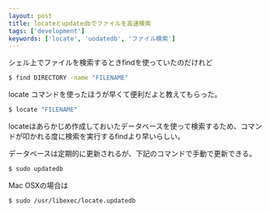 ```yaml
---
layout: post
title: locateとupdatedbでファイルを高速検索
tags: ['development']
keywords: ['locate', 'uodatedb', 'ファイル検索']
---
```


シェル上でファイルを検索するときfindを使っていたのだけれど

```bash
$ find DIRECTORY -name "FILENAME"
```

locate コマンドを使ったほうが早くて便利だよと教えてもらった。

```bash
$ locate "FILENAME"
```

locateはあらかじめ作成しておいたデータベースを使って検索するため、コマンドが叩かれる度に検索を実行するfindより早いらしい。

データベースは定期的に更新されるが、下記のコマンドで手動で更新できる。

```bash
$ sudo updatedb
```

Mac OSXの場合は

```bash
$ sudo /usr/libexec/locate.updatedb
```
